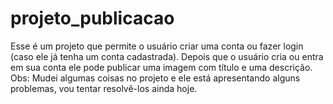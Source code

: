 # projeto_publicacao
 Esse é um projeto que permite o usuário criar uma conta ou fazer login (caso ele já tenha um conta cadastrada). Depois que o usuário cria ou entra em sua conta ele pode publicar uma imagem com título e uma descrição. Obs: Mudei algumas coisas no projeto e ele está apresentando alguns problemas, vou tentar resolvê-los ainda hoje.

